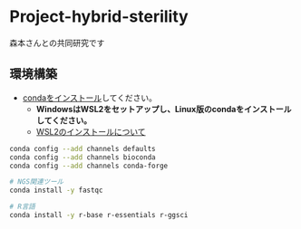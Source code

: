 # Project-hybrid-sterility

森本さんとの共同研究です


## 環境構築

- [condaをインストール](https://conda.io/en/latest/miniconda.html)してください。
  - **WindowsはWSL2をセットアップし、Linux版のcondaをインストールしてください。**
  - [WSL2のインストールについて](https://docs.microsoft.com/ja-jp/windows/wsl/install)

```bash
conda config --add channels defaults
conda config --add channels bioconda
conda config --add channels conda-forge

# NGS関連ツール
conda install -y fastqc

# R言語
conda install -y r-base r-essentials r-ggsci
```